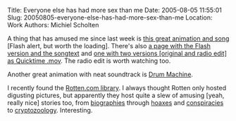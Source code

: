 Title: Everyone else has had more sex than me
Date: 2005-08-05 11:55:01
Slug: 20050805-everyone-else-has-had-more-sex-than-me
Location: Work
Authors: Michiel Scholten

<p>A thing that has amused me since last week is <a href="http://www.albinoblacksheep.com/flash/bunny.php">this great animation and song</a> [Flash alert, but worth the loading]. There's also <a href="http://www.trunkmonkey.com/content/view/57/59/">a page with the Flash version and the songtext</a> and <a href="http://www.madman.com.au/tism/bunny/">one with two versions [original and radio edit] as Quicktime .mov</a>. The radio edit is worth watching too.</p>

<p>Another great animation with neat soundtrack is <a href="http://www.albinoblacksheep.com/flash/drum.php">Drum Machine</a>.</p>

<p>I recently found the <a href="http://www.rotten.com/library/">Rotten.com library</a>. I always thought Rotten only hosted digusting pictures, but apparently they host quite a slew of amusing [yeah, really nice] stories too, from <a href="http://www.rotten.com/library/bio/">biographies</a> through <a href="http://www.rotten.com/library/hoaxes/">hoaxes</a> and <a href="http://www.rotten.com/library/conspiracy/">conspiracies</a> to <a href="http://www.rotten.com/library/cryptozoology/">cryptozoology</a>. Interesting.</p>